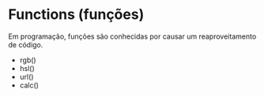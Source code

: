 # Functions (funções)
  Em programação, funções são conhecidas por causar um reaproveitamento de código.

  * rgb()
  * hsl()
  * url()
  * calc()